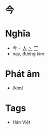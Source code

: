 # 今

# Nghĩa
* 今 = [人](人.md) [丶](丶.md) [乛](乛.md)
* nay, đương kim

# Phát âm
* /kim/

# Tags
* Hán Việt

<script>window.HANZI_FIELD='今';</script>
